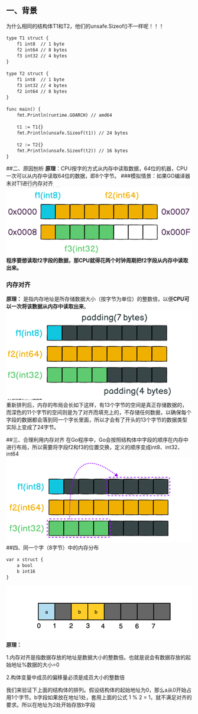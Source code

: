 ## 一、背景
为什么相同的结构体T1和T2，他们的unsafe.Sizeof()不一样呢！！！
```golang
type T1 struct {
    f1 int8  // 1 byte
    f2 int64 // 8 bytes
    f3 int32 // 4 bytes
}

type T2 struct {
    f1 int8  // 1 byte
    f3 int32 // 4 bytes
    f2 int64 // 8 bytes
}

func main() {
    fmt.Println(runtime.GOARCH) // amd64

    t1 := T1{}
    fmt.Println(unsafe.Sizeof(t1)) // 24 bytes

    t2 := T2{}
    fmt.Println(unsafe.Sizeof(t2)) // 16 bytes
}
```
##二、原因刨析
**原理**：CPU按字的方式从内存中读取数据，64位的机器，CPU一次可以从内存中读取64位的数据，即8个字节。
###模拟情景：如果GO编译器未对T1进行内存对齐
![内存未对齐](img/内存未对齐.png)
**程序要想读取f2字段的数据，那CPU就得花两个时钟周期把f2字段从内存中读取出来。**

### 内存对齐
**原理：** 是指内存地址是所存储数据大小（按字节为单位）的整数倍，以便**CPU可以一次将该数据从内存中读取出来**。
![内存对齐](img/内存对齐.png)
重新排列后，内存的布局会长如下这样，有13个字节的空间是真正存储数据的，而深色的11个字节的空间则是为了对齐而填充上的，不存储任何数据，以确保每个字段的数据都会落到同一个字长里面，所以才会有了开头的13个字节的数据类型实际上变成了24字节。

##三、合理利用内存对齐
在Go程序中，Go会按照结构体中字段的顺序在内存中进行布局，所以需要将字段f2和f3的位置交换，定义的顺序变成int8、int32、int64
![内存对齐](img/内存填充.png)
##四、同一个字（8字节）中的内存分布
```golang
var x struct {
    a bool
    b int16
}
```
![同一个字中的内存分布](img/同一个字中的内存分布.png)
**原理：**

1.内存对齐是指数据存放的地址是数据大小的整数倍。也就是说会有数据存放的起始地址%数据的大小=0

2.构体变量中成员的偏移量必须是成员大小的整数倍

我们来验证下上面的结构体的排列。假设结构体的起始地址为0，那么a从0开始占用1个字节。b字段如果放在地址1处，套用上面的公式 1 % 2 = 1，就不满足对齐的要求。所以在地址为2处开始存放b字段

